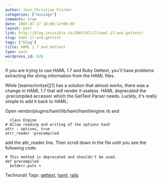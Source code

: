 ```yaml
---
author: Jens-Christian Fischer
categories: ["musings"]
comments: true
date: 2007-07-17 10:08:12+00:00
layout: post
link: http://blog.invisible.ch/2007/07/17/haml-17-and-gettext/
slug: haml-17-and-gettext
tags: ["blog"]
title: HAML 1.7 and Gettext
type: post
wordpress_id: 626
---
```


If you are trying to use HAML 1.7 and Ruby Gettext, you'll have problems extracting the string information from the HAML files.

While [teamschnitzel][1] has a solution that almost works, there was a change in HAML 1.7 that will render it useless. HAML deprecated the :precompiled accessor which the GetText Parser needs. Luckily, it's really simple to add it back to HAML:

Open vendor/plugins/haml/lib/haml/haml/engine.rb and

      class Engine
    # Allow reading and writing of the options hash
    attr : options, true
    attr_reader :precompiled

add the attr_reader line. Then scroll down in the file until you see the following code:

    # This method is deprecated and shouldn't be used.
    def precompiled
      $stderr.puts <

Technorati Tags: [gettext](http://www.technorati.com/tag/gettext), [haml](http://www.technorati.com/tag/haml), [rails](http://www.technorati.com/tag/rails)
